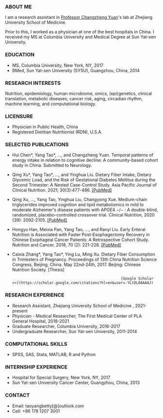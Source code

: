 ### ABOUT ME

I am a research assistant in [Professor Changzheng Yuan](https://www.hsph.harvard.edu/changzheng-yuan/)'s lab at Zhejiang University School of Medicine.

Prior to this, I worked as a physician at one of the best hospitals in China. I received my MS at Columbia University and Medical Degree at Sun Yat-sen University.


### EDUCATION

- MS, Columbia University, New York, NY, 2017
- BMed, Sun Yat-sen University (SYSU), Guangzhou, China, 2014

### RESEARCH INTERESTS

Nutrition, epidemiology, human microbiome, omics, (epi)genetics, clinical translation, metabolic diseases, cancer risk, aging, circadian rhythm, machine learning, and computational biology.

### LICENSURE

- Physician in Public Health, China
- Registered Dietitian Nutritionist (RDN), U.S.A.

### SELECTED PUBLICATIONS

- Hui Chen*, Yang Tao*, …, and Changzheng Yuan. Temporal patterns of energy intake in relation to cognitive decline: A community-based cohort study in China. Submitted to Neurology. 
- Qing Xu*, Yang Tao*, …, and Yinghua Liu. Dietary Fiber Intake, Dietary Glycemic Load, and the Risk of Gestational Diabetes Mellitus during the Second Trimester: A Nested Case-Control Study. Asia Pacific Journal of Clinical Nutrition. 2021; 30(3):477-486. [[PubMed]](https://pubmed.ncbi.nlm.nih.gov/34587707/)
- Qing Xu, …, Yang Tao, Yinghua Liu, Changyong Xue. Medium-chain triglycerides improved cognition and lipid metabolomics in mild to moderate Alzheimer's disease patients with APOE4 −/− : A double-blind, randomized, placebo-controlled crossover trial. Clinical Nutrition, 2020 (39): 2092-2105. [[PubMed]](https://pubmed.ncbi.nlm.nih.gov/31694759/)
- Hongyu Han, Meixia Pan, Yang Tao, …, and Ranyi Liu. Early Enteral Nutrition is Associated with Faster Post-Esophagectomy Recovery in Chinese Esophageal Cancer Patients: A Retrospective Cohort Study. Nutrition and Cancer. 2018, 70 (2): 221-228. [[PubMed]](https://pubmed.ncbi.nlm.nih.gov/29313724/)
- Caixia Zhang*, Yang Tao*, Ying Lu, Ming Xu. Dietary Fiber Consumption in Trimesters of Pregnancy. Proceedings of 13th China Nutrition Science Congress, Beijing, China. May 22nd-24th, 2017. Beijing: Chinese Nutrition Society. [Thesis]

                                                        [Google Scholar >>](https://scholar.google.com/citations?hl=en&user=-YLtDL0AAAAJ)

### RESEARCH EXPERIENCE

- Research Assistant, Zhejiang University School of Medicine , 2021-present 
- Physician - Medical Researcher, The First Medical Center of PLA General Hospital, 2018-2021
- Graduate Researcher, Columbia University, 2016-2017
- Undergraduate Researcher, Sun Yat-sen University, 2011-2014

### COMPUTATIONAL SKILLS

- SPSS, SAS, Stata, MATLAB, R and Python

### INTERNSHIP EXPERIENCE

- Hospital for Special Surgery, New York, NY, 2017
- Sun Yat-sen University Cancer Center, Guangzhou, China, 2013

### CONTACT

- Email: taoyangbetty[@]outlook.com 
- Cell: +86 178 1207 3001






